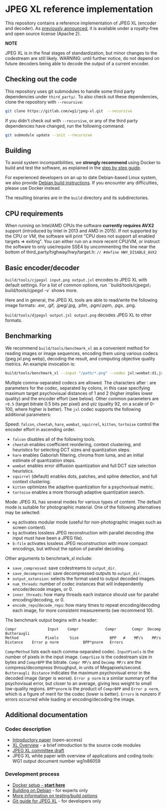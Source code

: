 # JPEG XL reference implementation

This repository contains a reference implementation of JPEG XL (encoder and
decoder). As [previously announced](https://jpeg.org/items/20190803_press.html),
it is available under a royalty-free and open source license (Apache 2).

**NOTE**

JPEG XL is in the final stages of standardization, but minor changes to the
codestream are still likely. WARNING: until further notice, do not depend on
future decoders being able to decode the output of a current encoder.

## Checking out the code

This repository uses git submodules to handle some third party dependencies
under `third_party/`. To also check out these dependencies, clone the
repository with `--recursive`:

```bash
git clone https://gitlab.com/wg1/jpeg-xl.git  --recursive
```

If you didn't check out with `--recursive`, or any of the third party
dependencies have changed, run the following command:

```bash
git submodule update --init --recursive
```

## Building

To avoid system incompatibilities, we **strongly recommend** using Docker to
build and test the software, as explained in the
[step by step guide](doc/developing_in_docker.md).

For experienced developers on an up to date Debian-based Linux system, we
also provide [Debian build instructions](doc/building_in_debian.md). If you
encounter any difficulties, please use Docker instead.

The resulting binaries are in the `build` directory and its subdirectories.

## CPU requirements

When running on Intel/AMD CPUs the software **currently requires AVX2** support
(introduced by Intel in 2013 and AMD in 2015). If not supported by the CPU or
VM, the software will print "CPU does not support all enabled targets =>
exiting". You can either run on a more recent CPU/VM, or instruct the software
to only use/require SSE4 by uncommenting the line near the bottom of
third_party/highway/hwy/target.h:
`// #define HWY_DISABLE_AVX2`

## Basic encoder/decoder

`build/tools/cjpegxl input.png output.jxl` encodes to JPEG XL with default
settings. For a list of common options, run ``build/tools/cjpegxl`;
`build/tools/cjpegxl -v` shows more.

Here and in general, the JPEG XL tools are able to read/write the following
image formats: .exr, .gif, .jpeg/.jpg, .pfm, .pgm/.ppm, .pgx, .png.

`build/tools/djpegxl output.jxl output.png` decodes JPEG XL to other formats.

## Benchmarking

We recommend `build/tools/benchmark_xl` as a convenient method for reading
images or image sequences, encoding them using various codecs (jpeg jxl png
webp), decoding the result, and computing objective quality metrics. An example
invocation is:

```bash
build/tools/benchmark_xl --input "/path/*.png" --codec jxl:wombat:d1,jxl:cheetah:d2
```

Multiple comma-separated codecs are allowed. The characters after : are
parameters for the codec, separated by colons, in this case specifying maximum
target psychovisual distances of 1 and 2 (higher implies lower quality) and
the encoder effort (see below). Other common parameters are `r0.5` (target
bitrate 0.5 bits per pixel) and `q92` (quality 92, on a scale of 0-100, where
higher is better). The `jxl` codec supports the following additional parameters:

Speed: `falcon`, `cheetah`, `hare`, `wombat`, `squirrel`, `kitten`, `tortoise`
control the encoder effort in ascending order.

*   `falcon` disables all of the following tools.
*   `cheetah` enables coefficient reordering, context clustering, and heuristics
    for selecting DCT sizes and quantization steps.
*   `hare` enables Gaborish filtering, chroma from luma, and an initial estimate
    of quantization steps.
*   `wombat` enables error diffusion quantization and full DCT size selection
    heuristics.
*   `squirrel` (default) enables dots, patches, and spline detection, and full
    context clustering.
*   `kitten` optimizes the adaptive quantization for a psychovisual metric.
*   `tortoise` enables a more thorough adaptive quantization search.

Mode: JPEG XL has several modes for various types of content. The default mode
is suitable for photographic material. One of the following alternatives may be
selected:

*   `mg` activates modular mode (useful for non-photographic images such as
    screen content).
*   `bg` activates lossless JPEG reconstruction with parallel decoding (the
    input must have been a JPEG file).
*   `b:file` activates lossless JPEG reconstruction with more compact encodings,
    but without the option of parallel decoding.

Other arguments to benchmark_xl include:

*   `save_compressed`: save codestreams to `output_dir`.
*   `save_decompressed`: save decompressed outputs to `output_dir`.
*   `output_extension`: selects the format used to output decoded images.
*   `num_threads`: number of codec instances that will independently
    encode/decode images, or 0.
*   `inner_threads`: how many threads each instance should use for parallel
    encoding/decoding, or 0.
*   `encode_reps`/`decode_reps`: how many times to repeat encoding/decoding
    each image, for more consistent measurements (we recommend 10).

The benchmark output begins with a header:

```
Compr              Input    Compr            Compr       Compr  Decomp  Butteraugli
Method            Pixels     Size              BPP   #    MP/s    MP/s     Distance    Error p norm           BPP*pnorm   Errors
```

`ComprMethod` lists each each comma-separated codec. `InputPixels` is the number
of pixels in the input image. `ComprSize` is the codestream size in bytes and
`ComprBPP` the bitrate. `Compr MP/s` and `Decomp MP/s` are the
compress/decompress throughput, in units of Megapixels/second.
`Butteraugli Distance` indicates the maximum psychovisual error in the decoded
image (larger is worse). `Error p norm` is a similar summary of the psychovisual
error, but closer to an average, giving less weight to small low-quality
regions. `BPP*pnorm` is the product of `ComprBPP` and `Error p norm`, which is a
figure of merit for the codec (lower is better). `Errors` is nonzero if errors
occurred while loading or encoding/decoding the image.

## Additional documentation

### Codec description

*   [Introductory paper](https://www.spiedigitallibrary.org/proceedings/Download?fullDOI=10.1117%2F12.2529237) (open-access)
*   [XL Overview](doc/xl_overview.md) - a brief introduction to the
    source code modules
*   [JPEG XL committee draft](https://arxiv.org/abs/1908.03565)
*   JPEG XL white paper with overview of applications and coding tools:
    WG1 output document number wg1n86059

### Development process
*   [Docker setup - **start here**](doc/developing_in_docker.md)
*   [Building on Debian](doc/developing_in_debian.md) - for experts only
*   [More information on testing/build options](doc/building_and_testing.md)
*   [Git guide for JPEG XL](doc/developing_in_gitlab.md) - for developers only
